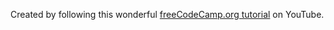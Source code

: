 Created by following this wonderful [freeCodeCamp.org tutorial](https://youtu.be/ZGOaCxX8HIU) on YouTube.